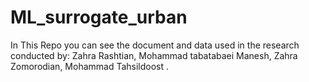 # ML_surrogate_urban
In This Repo you can see the document and data used in the research conducted by:
Zahra Rashtian, Mohammad tabatabaei Manesh, Zahra Zomorodian, Mohammad Tahsildoost
. 
